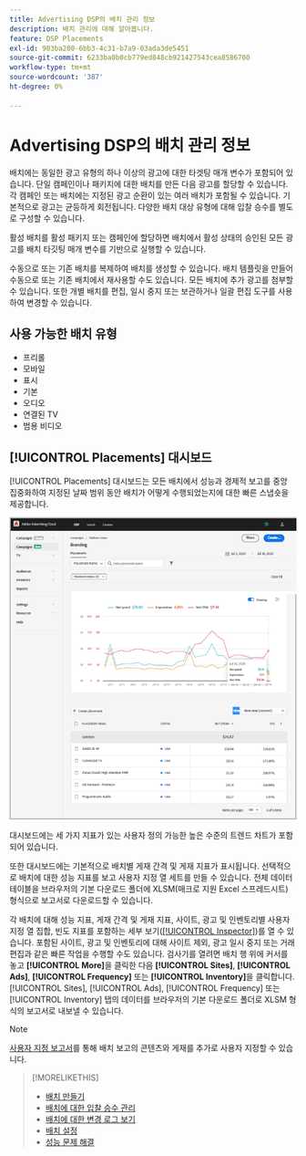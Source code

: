 ```yaml
---
title: Advertising DSP의 배치 관리 정보
description: 배치 관리에 대해 알아봅니다.
feature: DSP Placements
exl-id: 903ba200-6bb3-4c31-b7a9-03ada3de5451
source-git-commit: 6233ba0b0cb779ed848cb921427543cea8586700
workflow-type: tm+mt
source-wordcount: '387'
ht-degree: 0%

---
```


# Advertising DSP의 배치 관리 정보

배치에는 동일한 광고 유형의 하나 이상의 광고에 대한 타겟팅 매개 변수가 포함되어 있습니다. 단일 캠페인이나 패키지에 대한 배치를 만든 다음 광고를 할당할 수 있습니다. 각 캠페인 또는 배치에는 지정된 광고 순환이 있는 여러 배치가 포함될 수 있습니다. 기본적으로 광고는 균등하게 회전됩니다. 다양한 배치 대상 유형에 대해 입찰 승수를 별도로 구성할 수 있습니다.

활성 배치를 활성 패키지 또는 캠페인에 할당하면 배치에서 활성 상태의 승인된 모든 광고를 배치 타깃팅 매개 변수를 기반으로 실행할 수 있습니다.

수동으로 또는 기존 배치를 복제하여 배치를 생성할 수 있습니다. 배치 템플릿을 만들어 수동으로 또는 기존 배치에서 재사용할 수도 있습니다. 모든 배치에 추가 광고를 첨부할 수 있습니다. 또한 개별 배치를 편집, 일시 중지 또는 보관하거나 일괄 편집 도구를 사용하여 변경할 수 있습니다.

## 사용 가능한 배치 유형

* 프리롤
* 모바일
* 표시
* 기본
* 오디오
* 연결된 TV
* 범용 비디오

## [!UICONTROL Placements] 대시보드

[!UICONTROL Placements] 대시보드는 모든 배치에서 성능과 경제적 보고를 중앙 집중화하여 지정된 날짜 범위 동안 배치가 어떻게 수행되었는지에 대한 빠른 스냅숏을 제공합니다.

![배치 대시보드](/help/dsp/assets/placement-dashboard.png)

대시보드에는 세 가지 지표가 있는 사용자 정의 가능한 높은 수준의 트렌드 차트가 포함되어 있습니다.

또한 대시보드에는 기본적으로 배치별 게재 간격 및 게재 지표가 표시됩니다. 선택적으로 배치에 대한 성능 지표를 보고 사용자 지정 열 세트를 만들 수 있습니다. 전체 데이터 테이블을 브라우저의 기본 다운로드 폴더에 XLSM(매크로 지원 Excel 스프레드시트) 형식으로 보고서로 다운로드할 수 있습니다.

각 배치에 대해 성능 지표, 게재 간격 및 게재 지표, 사이트, 광고 및 인벤토리별 사용자 지정 열 집합, 빈도 지표를 포함하는 세부 보기([[!UICONTROL Inspector]](/help/dsp/campaign-management/reports/campaign-reports-about.md))를 열 수 있습니다. 포함된 사이트, 광고 및 인벤토리에 대해 사이트 제외, 광고 일시 중지 또는 거래 편집과 같은 빠른 작업을 수행할 수도 있습니다. 검사기를 열려면 배치 행 위에 커서를 놓고 **[!UICONTROL More]**&#x200B;을 클릭한 다음 **[!UICONTROL Sites]**, **[!UICONTROL Ads]**, **[!UICONTROL Frequency]** 또는 **[!UICONTROL Inventory]**&#x200B;을 클릭합니다. [!UICONTROL Sites], [!UICONTROL Ads], [!UICONTROL Frequency] 또는 [!UICONTROL Inventory] 탭의 데이터를 브라우저의 기본 다운로드 폴더로 XLSM 형식의 보고서로 내보낼 수 있습니다.

>[!NOTE]
>
>[사용자 지정 보고서](/help/dsp/reports/report-about.md)를 통해 배치 보고의 콘텐츠와 게재를 추가로 사용자 지정할 수 있습니다.

>[!MORELIKETHIS]
>
>* [배치 만들기](placement-create.md)
>* [배치에 대한 입찰 승수 관리](placement-manage-bid-multipliers.md)
>* [배치에 대한 변경 로그 보기](placement-change-log.md)
>* [배치 설정](placement-settings.md)
>* [성능 문제 해결](/help/dsp/optimization/troubleshooting-performance.md)

